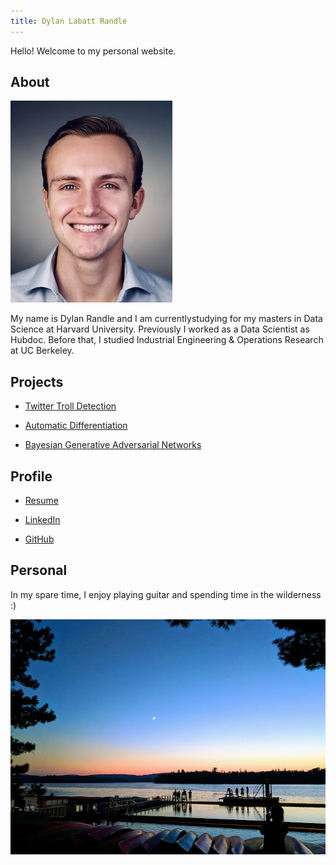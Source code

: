 ```yaml
---
title: Dylan Labatt Randle
---
```


Hello! Welcome to my personal website.

## About

![headshot](pics/headshot.jpg)

My name is Dylan Randle and I am currentlystudying for my masters in Data Science at Harvard University.
Previously I worked as a Data Scientist as Hubdoc. Before that, I studied Industrial Engineering & Operations
Research at UC Berkeley.

## Projects

- [Twitter Troll Detection](https://dylanrandle.github.io/troll_classification)

- [Automatic Differentiation](https://github.com/dylanrandle/autograd)

- [Bayesian Generative Adversarial Networks](https://dylanrandle.github.io/bayesgan.html)

## Profile

- <a href="http://dylanrandle.github.io/resume.pdf">Resume</a>

- [LinkedIn](https://linkedin.com/in/dylanrandle/)

- [GitHub](https://github.com/dylanrandle)

## Personal

In my spare time, I enjoy playing guitar and spending time in the wilderness :)

![camp](pics/camp.jpg)
